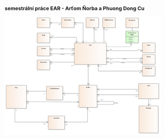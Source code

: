 ### semestrální práce EAR - Arťom Ňorba a Phuong Dong Cu
![UML Diagram](Instakos/UML/UML.png "UML Diagram")
